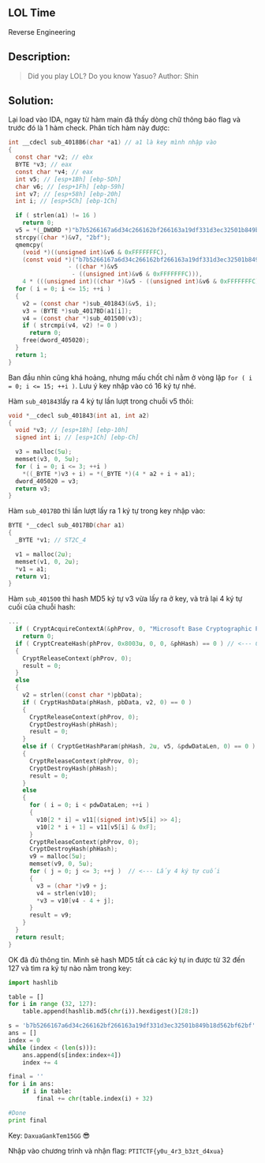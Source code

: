 **LOL Time**
---
Reverse Engineering

Description:
---
> Did you play LOL? Do you know Yasuo? Author: Shin

Solution:
---

Lại load vào IDA, ngay từ hàm main đã thấy dòng chữ thông báo flag và trước đó là 1 hàm check. Phân tích hàm này được:
```C
int __cdecl sub_4018B6(char *a1) // a1 là key mình nhập vào
{
  const char *v2; // ebx
  BYTE *v3; // eax
  const char *v4; // eax
  int v5; // [esp+1Bh] [ebp-5Dh]
  char v6; // [esp+1Fh] [ebp-59h]
  int v7; // [esp+58h] [ebp-20h]
  int i; // [esp+5Ch] [ebp-1Ch]

  if ( strlen(a1) != 16 )
    return 0;
  v5 = *(_DWORD *)"b7b5266167a6d34c266162bf266163a19df331d3ec32501b849b18d562bf62bf";
  strcpy((char *)&v7, "2bf");
  qmemcpy(
    (void *)((unsigned int)&v6 & 0xFFFFFFFC),
    (const void *)("b7b5266167a6d34c266162bf266163a19df331d3ec32501b849b18d562bf62bf"
                 - ((char *)&v5
                  - ((unsigned int)&v6 & 0xFFFFFFFC))),
    4 * (((unsigned int)((char *)&v5 - ((unsigned int)&v6 & 0xFFFFFFFC) + 65) & 0xFFFFFFFC) >> 2));
  for ( i = 0; i <= 15; ++i )
  {
    v2 = (const char *)sub_401843(&v5, i);
    v3 = (BYTE *)sub_4017BD(a1[i]);
    v4 = (const char *)sub_401500(v3);
    if ( strcmpi(v4, v2) != 0 )
      return 0;
    free(dword_405020);
  }
  return 1;
}
```
Ban đầu nhìn cũng khá hoảng, nhưng mấu chốt chỉ nằm ở vòng lặp `for ( i = 0; i <= 15; ++i )`. Lưu ý key nhập vào có 16 ký tự nhé.

Hàm `sub_401843`lấy ra 4 ký tự lần lượt trong chuỗi v5 thôi:
```C
void *__cdecl sub_401843(int a1, int a2)
{
  void *v3; // [esp+18h] [ebp-10h]
  signed int i; // [esp+1Ch] [ebp-Ch]

  v3 = malloc(5u);
  memset(v3, 0, 5u);
  for ( i = 0; i <= 3; ++i )
    *((_BYTE *)v3 + i) = *(_BYTE *)(4 * a2 + i + a1);
  dword_405020 = v3;
  return v3;
}
```

Hàm `sub_4017BD` thì lần lượt lấy ra 1 ký tự trong key nhập vào:
```C
BYTE *__cdecl sub_4017BD(char a1)
{
  _BYTE *v1; // ST2C_4

  v1 = malloc(2u);
  memset(v1, 0, 2u);
  *v1 = a1;
  return v1;
}
```

Hàm `sub_401500` thì hash MD5 ký tự v3 vừa lấy ra ở key, và trả lại 4 ký tự cuối của chuỗi hash:
```C
...
  if ( CryptAcquireContextA(&phProv, 0, "Microsoft Base Cryptographic Provider v1.0", 1u, 0xF0000000) == 0 )
    return 0;
  if ( CryptCreateHash(phProv, 0x8003u, 0, 0, &phHash) == 0 ) // <--- 0x8003u là flag ứng với CALG_MD5
  {
    CryptReleaseContext(phProv, 0);
    result = 0;
  }
  else
  {
    v2 = strlen((const char *)pbData);
    if ( CryptHashData(phHash, pbData, v2, 0) == 0 )
    {
      CryptReleaseContext(phProv, 0);
      CryptDestroyHash(phHash);
      result = 0;
    }
    else if ( CryptGetHashParam(phHash, 2u, v5, &pdwDataLen, 0) == 0 )
    {
      CryptReleaseContext(phProv, 0);
      CryptDestroyHash(phHash);
      result = 0;
    }
    else
    {
      for ( i = 0; i < pdwDataLen; ++i )
      {
        v10[2 * i] = v11[(signed int)v5[i] >> 4];
        v10[2 * i + 1] = v11[v5[i] & 0xF];
      }
      CryptReleaseContext(phProv, 0);
      CryptDestroyHash(phHash);
      v9 = malloc(5u);
      memset(v9, 0, 5u);
      for ( j = 0; j <= 3; ++j )  // <--- Lấy 4 ký tự cuối
      {
        v3 = (char *)v9 + j;
        v4 = strlen(v10);
        *v3 = v10[v4 - 4 + j];
      }
      result = v9;
    }
  }
  return result;
}
```

OK đã đủ thông tin. Mình sẽ hash MD5 tất cả các ký tự in được từ 32 đến 127 và tìm ra ký tự nào nằm trong key:
```python
import hashlib

table = []
for i in range (32, 127):
	table.append(hashlib.md5(chr(i)).hexdigest()[28:])

s = 'b7b5266167a6d34c266162bf266163a19df331d3ec32501b849b18d562bf62bf'
ans = []
index = 0
while (index < (len(s))):
	ans.append(s[index:index+4])
	index += 4

final = ''
for i in ans:
	if i in table:
		final += chr(table.index(i) + 32)

#Done
print final
```

Key: `DaxuaGankTem15GG` :sunglasses:

Nhập vào chương trình và nhận flag: `PTITCTF{y0u_4r3_b3zt_d4xua}`
